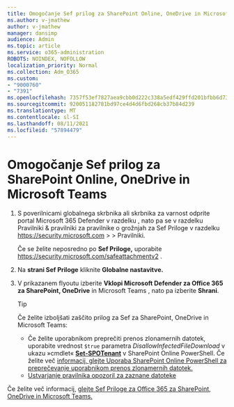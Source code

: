 ```yaml
---
title: Omogočanje Sef prilog za SharePoint Online, OneDrive in Microsoft Teams
ms.author: v-jmathew
author: v-jmathew
manager: dansimp
audience: Admin
ms.topic: article
ms.service: o365-administration
ROBOTS: NOINDEX, NOFOLLOW
localization_priority: Normal
ms.collection: Adm_O365
ms.custom:
- "9000760"
- "7391"
ms.openlocfilehash: 7357f53ef7827aea9cbb0d222c338a5edf429ffd201bfbb6d7307b3d446fdae2
ms.sourcegitcommit: 920051182781bd97ce4d4d6fbd268cb37b84d239
ms.translationtype: MT
ms.contentlocale: sl-SI
ms.lasthandoff: 08/11/2021
ms.locfileid: "57894479"
---
```

# <a name="enable-safe-attachments-for-sharepoint-online-onedrive-and-microsoft-teams"></a>Omogočanje Sef prilog za SharePoint Online, OneDrive in Microsoft Teams

1. S poverilnicami globalnega skrbnika ali skrbnika za varnost odprite portal Microsoft 365 Defender v razdelku , nato pa se v razdelku Pravilniki & pravilniki za pravilnike o grožnjah za Sef Priloge v razdelku <https://security.microsoft.com>  \>  \>  Pravilniki. 

   Če se želite neposredno po **Sef Priloge,** uporabite <https://security.microsoft.com/safeattachmentv2> .

2. Na **strani Sef Priloge** kliknite **Globalne nastavitve.**
3. V prikazanem flyoutu izberite **Vklopi Microsoft Defender za Office 365 za SharePoint, OneDrive** in Microsoft Teams , nato pa izberite **Shrani**.

    > [!TIP]
    >
    > Če želite izboljšati zaščito prilog za Sef za SharePoint, OneDrive in Microsoft Teams:
    >
    > - Če želite uporabnikom preprečiti prenos zlonamernih datotek, uporabite vrednost `$true` parametra *DisallowInfectedFileDownload* v ukazu »cmdlet« **[Set-SPOTenant](https://docs.microsoft.com/powershell/module/sharepoint-online/Set-SPOTenant)** v SharePoint Online PowerShell. Če želite več [informacij, glejte Uporaba SharePoint Online PowerShell za preprečevanje uporabnikom prenos zlonamernih datotek.](https://docs.microsoft.com/microsoft-365/security/office-365-security/turn-on-mdo-for-spo-odb-and-teams#step-2-recommended-use-sharepoint-online-powershell-to-prevent-users-from-downloading-malicious-files)
    > - [Ustvarjanje pravilnika opozoril za zaznane datoteke](https://docs.microsoft.com/microsoft-365/security/office-365-security/turn-on-mdo-for-spo-odb-and-teams#step-3-recommended-use-the-microsoft-365-defender-portal-to-create-an-alert-policy-for-detected-files)

Če želite več informacij, [glejte Sef Priloge za Office 365 za SharePoint, OneDrive in Microsoft Teams.](https://go.microsoft.com/fwlink/?linkid=2092041)
